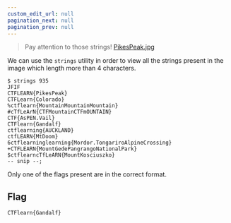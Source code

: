 ```yaml
---
custom_edit_url: null
pagination_next: null
pagination_prev: null
---
```


> Pay attention to those strings!
> [PikesPeak.jpg](https://ctflearn.com/challenge/download/935)

We can use the `strings` utility in order to view all the strings present in the image which length more than 4 characters.
```
$ strings 935
JFIF
CTFLEARN{PikesPeak}
CTFLearn{Colorado}
%ctflearn{MountainMountainMountain}
#cTfLeArN{CTFMountainCTFmOUNTAIN}
CTF{AsPEN.Vail}
CTFlearn{Gandalf}
ctflearning{AUCKLAND}
ctfLEARN{MtDoom}
6ctflearninglearning{Mordor.TongariroAlpineCrossing}
+CTFLEARN{MountGedePangrangoNationalPark}
$ctflearncTfLeARN{MountKosciuszko}
-- snip --;
```
Only one of the flags present are in the correct format.
## Flag
```
CTFlearn{Gandalf}
```
